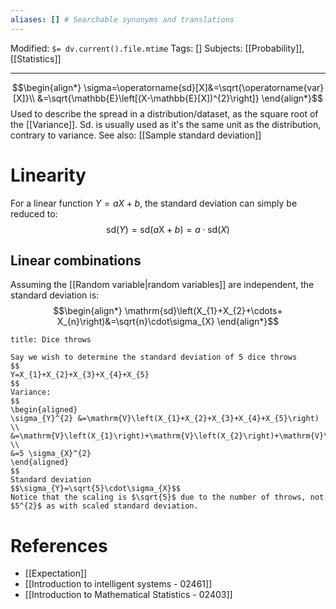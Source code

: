 ```yaml
---
aliases: [] # Searchable synonyms and translations
---
```

Modified: `$= dv.current().file.mtime`
Tags: []
Subjects: [[Probability]], [[Statistics]]
****

$$\begin{align*}
\sigma=\operatorname{sd}[X]&=\sqrt{\operatorname{var}[X]}\\
&=\sqrt{\mathbb{E}\left[(X-\mathbb{E}[X])^{2}\right]}
\end{align*}$$
Used to describe the spread in a distribution/dataset, as the square root of the [[Variance]].
Sd. is usually used as it's the same unit as the distribution, contrary to variance.
See also: [[Sample standard deviation]]

# Linearity
For a linear function $Y=a X+b$, the standard deviation can simply be reduced to:
$$
\mathrm{sd}(Y)=\mathrm{sd}(a \mathrm{X}+b)=a\cdot\mathrm{sd}(X)
$$

## Linear combinations
Assuming the [[Random variable|random variables]] are independent, the standard deviation is:
$$\begin{align*}
\mathrm{sd}\left(X_{1}+X_{2}+\cdots+ X_{n}\right)&=\sqrt{n}\cdot\sigma_{X}
\end{align*}$$

```ad-example
title: Dice throws

Say we wish to determine the standard deviation of 5 dice throws
$$
Y=X_{1}+X_{2}+X_{3}+X_{4}+X_{5}
$$
Variance:
$$
\begin{aligned}
\sigma_{Y}^{2} &=\mathrm{V}\left(X_{1}+X_{2}+X_{3}+X_{4}+X_{5}\right) \\
&=\mathrm{V}\left(X_{1}\right)+\mathrm{V}\left(X_{2}\right)+\mathrm{V}\left(X_{3}\right)+\mathrm{V}\left(X_{4}\right)+\mathrm{V}\left(X_{5}\right) \\
&=5 \sigma_{X}^{2}
\end{aligned}
$$
Standard deviation
$$\sigma_{Y}=\sqrt{5}\cdot\sigma_{X}$$
Notice that the scaling is $\sqrt{5}$ due to the number of throws, not $5^{2}$ as with scaled standard deviation.
```
# References
- [[Expectation]]
- [[Introduction to intelligent systems - 02461]]
- [[Introduction to Mathematical Statistics - 02403]]